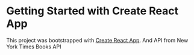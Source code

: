 # Getting Started with Create React App

This project was bootstrapped with [Create React App](https://github.com/facebook/create-react-app).
And API from New York Times Books API

